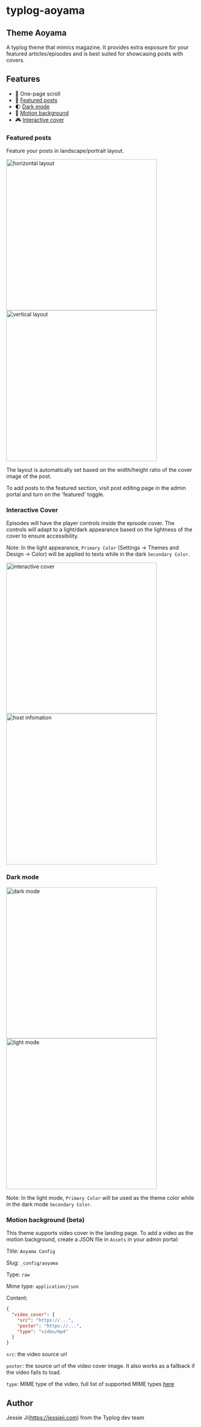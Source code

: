# typlog-aoyama

## Theme Aoyama

A typlog theme that mimics magazine. It provides extra exposure for your featured articles/episodes and is best suited for showcasing posts with covers.

## Features

- 📜 One-page scroll
- 📌 [Featured posts](#featured-posts)
- 🌓 [Dark mode](#dark-mode)
- 🎥 [Motion background](#motion-background-beta)
- 🎮 [Interactive cover](#interactive-cover)

### Featured posts

Feature your posts in landscape/portrait layout.

<a href="https://user-images.githubusercontent.com/41285428/168575596-f78d7985-a3fe-438e-a637-e4efa28bc48f.png" target="_blank"><img src="https://user-images.githubusercontent.com/41285428/168575596-f78d7985-a3fe-438e-a637-e4efa28bc48f.png" alt="horizontal layout" width="400"/></a>
<a href="https://user-images.githubusercontent.com/41285428/168575684-72b134fa-bdff-4630-a965-4b2d38003bb5.png" target="_blank"><img src="https://user-images.githubusercontent.com/41285428/168575684-72b134fa-bdff-4630-a965-4b2d38003bb5.png" alt="vertical layout" width="400"/></a>

The layout is automatically set based on the width/height ratio of the cover image of the post.

To add posts to the featured section, visit post editing page in the admin portal and turn on the 'featured' toggle.

### Interactive Cover

Episodes will have the player controls inside the episode cover. The controls will adapt to a light/dark appearance based on the lightness of the cover to ensure accessibility.

Note: In the light appearance, `Primary Color` (Settings -> Themes and Design -> Color) will be applied to texts while in the dark `Secondary Color`.

<a href="https://user-images.githubusercontent.com/41285428/207257319-ce9797af-54a9-41ee-b2e4-da584b9bc8e1.png" target="_blank"><img src="https://user-images.githubusercontent.com/41285428/207257319-ce9797af-54a9-41ee-b2e4-da584b9bc8e1.png" alt="interactive cover" width="400"/></a>
<a href="https://user-images.githubusercontent.com/41285428/207257150-a6af21f1-cf78-4ac2-b432-b0ff186f216d.png" target="_blank"><img src="https://user-images.githubusercontent.com/41285428/207257150-a6af21f1-cf78-4ac2-b432-b0ff186f216d.png" alt="host infomation" width="400"/></a>


### Dark mode

<a href="https://user-images.githubusercontent.com/41285428/168568931-89273359-1c2b-448b-aae9-8155ca1b6631.png" target="_blank"><img src="https://user-images.githubusercontent.com/41285428/168568931-89273359-1c2b-448b-aae9-8155ca1b6631.png" alt="dark mode" width="400"/></a><a href="https://user-images.githubusercontent.com/41285428/168569283-632044e9-cfb2-4fe9-bfb4-d4fe80c9ca99.png" target="_blank"><img src="https://user-images.githubusercontent.com/41285428/168569283-632044e9-cfb2-4fe9-bfb4-d4fe80c9ca99.png" alt="light mode" width="400"/></a>

Note: In the light mode, `Primary Color` will be used as the theme color while in the dark mode `Secondary Color`.

### Motion background (beta)

This theme supports video cover in the landing page. To add a video as the motion background, create a JSON file in `Assets` in your admin portal:

Title: `Aoyama Config`

Slug: `_config/aoyama`

Type: `raw`

Mime type: `application/json`

Content:
```json
{
  "video_cover": {
    "src": "https://...",
    "poster": "https://...",
    "type": "video/mp4"
  }
}
```

`src`: the video source url

`poster`: the source url of the video cover image. It also works as a fallback if the video fails to load.

`type`: MIME type of the video, full list of supported MIME types [here](https://www.iana.org/assignments/media-types/media-types.xhtml#video)

## Author

Jessie Ji(https://jessieji.com) from the Typlog dev team


